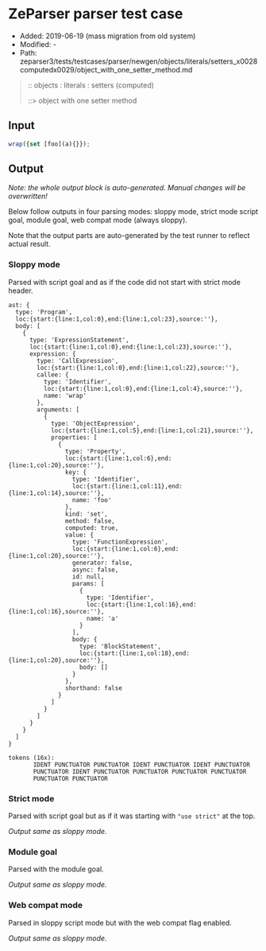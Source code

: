 # ZeParser parser test case

- Added: 2019-06-19 (mass migration from old system)
- Modified: -
- Path: zeparser3/tests/testcases/parser/newgen/objects/literals/setters_x0028computedx0029/object_with_one_setter_method.md

> :: objects : literals : setters (computed)
>
> ::> object with one setter method

## Input

`````js
wrap({set [foo](a){}});
`````

## Output

_Note: the whole output block is auto-generated. Manual changes will be overwritten!_

Below follow outputs in four parsing modes: sloppy mode, strict mode script goal, module goal, web compat mode (always sloppy).

Note that the output parts are auto-generated by the test runner to reflect actual result.

### Sloppy mode

Parsed with script goal and as if the code did not start with strict mode header.

`````
ast: {
  type: 'Program',
  loc:{start:{line:1,col:0},end:{line:1,col:23},source:''},
  body: [
    {
      type: 'ExpressionStatement',
      loc:{start:{line:1,col:0},end:{line:1,col:23},source:''},
      expression: {
        type: 'CallExpression',
        loc:{start:{line:1,col:0},end:{line:1,col:22},source:''},
        callee: {
          type: 'Identifier',
          loc:{start:{line:1,col:0},end:{line:1,col:4},source:''},
          name: 'wrap'
        },
        arguments: [
          {
            type: 'ObjectExpression',
            loc:{start:{line:1,col:5},end:{line:1,col:21},source:''},
            properties: [
              {
                type: 'Property',
                loc:{start:{line:1,col:6},end:{line:1,col:20},source:''},
                key: {
                  type: 'Identifier',
                  loc:{start:{line:1,col:11},end:{line:1,col:14},source:''},
                  name: 'foo'
                },
                kind: 'set',
                method: false,
                computed: true,
                value: {
                  type: 'FunctionExpression',
                  loc:{start:{line:1,col:6},end:{line:1,col:20},source:''},
                  generator: false,
                  async: false,
                  id: null,
                  params: [
                    {
                      type: 'Identifier',
                      loc:{start:{line:1,col:16},end:{line:1,col:16},source:''},
                      name: 'a'
                    }
                  ],
                  body: {
                    type: 'BlockStatement',
                    loc:{start:{line:1,col:18},end:{line:1,col:20},source:''},
                    body: []
                  }
                },
                shorthand: false
              }
            ]
          }
        ]
      }
    }
  ]
}

tokens (16x):
       IDENT PUNCTUATOR PUNCTUATOR IDENT PUNCTUATOR IDENT PUNCTUATOR
       PUNCTUATOR IDENT PUNCTUATOR PUNCTUATOR PUNCTUATOR PUNCTUATOR
       PUNCTUATOR PUNCTUATOR
`````

### Strict mode

Parsed with script goal but as if it was starting with `"use strict"` at the top.

_Output same as sloppy mode._

### Module goal

Parsed with the module goal.

_Output same as sloppy mode._

### Web compat mode

Parsed in sloppy script mode but with the web compat flag enabled.

_Output same as sloppy mode._
